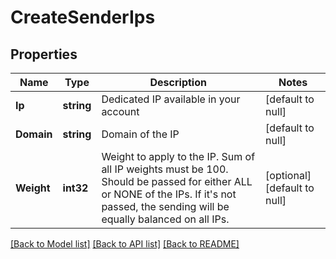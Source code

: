 # CreateSenderIps

## Properties
Name | Type | Description | Notes
------------ | ------------- | ------------- | -------------
**Ip** | **string** | Dedicated IP available in your account | [default to null]
**Domain** | **string** | Domain of the IP | [default to null]
**Weight** | **int32** | Weight to apply to the IP. Sum of all IP weights must be 100. Should be passed for either ALL or NONE of the IPs. If it&#39;s not passed, the sending will be equally balanced on all IPs. | [optional] [default to null]

[[Back to Model list]](../README.md#documentation-for-models) [[Back to API list]](../README.md#documentation-for-api-endpoints) [[Back to README]](../README.md)


